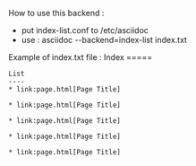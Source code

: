 How to use this backend :
- put index-list.conf to /etc/asciidoc
- use : asciidoc --backend=index-list index.txt

Example of index.txt file :
    Index
    =====
    
    List
    ----
    * link:page.html[Page Title]
    
    * link:page.html[Page Title]
    
    * link:page.html[Page Title]
    
    * link:page.html[Page Title]
    
    * link:page.html[Page Title]
